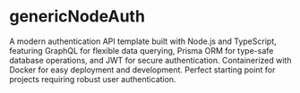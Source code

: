# genericNodeAuth
A modern authentication API template built with Node.js and TypeScript, featuring GraphQL for flexible data querying, Prisma ORM for type-safe database operations, and JWT for secure authentication. Containerized with Docker for easy deployment and development. Perfect starting point for projects requiring robust user authentication.
